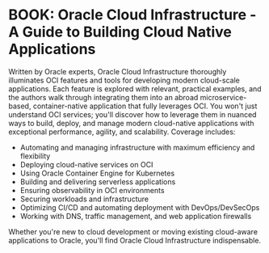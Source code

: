 # BOOK: Oracle Cloud Infrastructure - A Guide to Building Cloud Native Applications

Written by Oracle experts, Oracle Cloud Infrastructure thoroughly illuminates OCI features and tools for developing modern cloud-scale applications. Each feature is explored with relevant, practical examples, and the authors walk through integrating them into an abroad microservice-based, container-native application that fully leverages OCI. You won't just understand OCI services; you'll discover how to leverage them in nuanced ways to build, deploy, and manage modern cloud-native applications with exceptional performance, agility, and scalability. Coverage includes:

* Automating and managing infrastructure with maximum efficiency and flexibility
* Deploying cloud-native services on OCI
* Using Oracle Container Engine for Kubernetes
* Building and delivering serverless applications
* Ensuring observability in OCI environments
* Securing workloads and infrastructure
* Optimizing CI/CD and automating deployment with DevOps/DevSecOps
* Working with DNS, traffic management, and web application firewalls

Whether you're new to cloud development or moving existing cloud-aware applications to Oracle, you'll find Oracle Cloud Infrastructure indispensable.

<!--

**Here are some ideas to get you started:**

🙋‍♀️ A short introduction - what is your organization all about?
🌈 Contribution guidelines - how can the community get involved?
👩‍💻 Useful resources - where can the community find your docs? Is there anything else the community should know?
🍿 Fun facts - what does your team eat for breakfast?
🧙 Remember, you can do mighty things with the power of [Markdown](https://docs.github.com/github/writing-on-github/getting-started-with-writing-and-formatting-on-github/basic-writing-and-formatting-syntax)
-->
